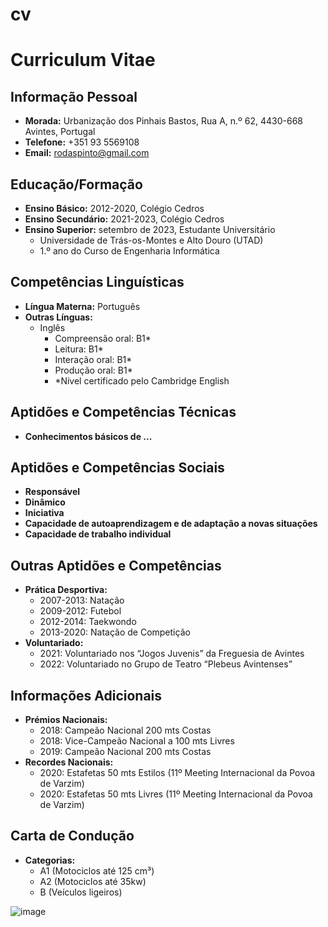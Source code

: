 # cv

# Curriculum Vitae

## Informação Pessoal

- **Morada:** Urbanização dos Pinhais Bastos, Rua A, n.º 62, 4430-668 Avintes, Portugal
- **Telefone:** +351 93 5569108
- **Email:** rodaspinto@gmail.com

## Educação/Formação

- **Ensino Básico:** 2012-2020, Colégio Cedros
- **Ensino Secundário:** 2021-2023, Colégio Cedros
- **Ensino Superior:** setembro de 2023, Estudante Universitário
  - Universidade de Trás-os-Montes e Alto Douro (UTAD)
  - 1.º ano do Curso de Engenharia Informática

## Competências Linguísticas

- **Língua Materna:** Português
- **Outras Línguas:**
  - Inglês
    - Compreensão oral: B1*
    - Leitura: B1*
    - Interação oral: B1*
    - Produção oral: B1*
    - *Nível certificado pelo Cambridge English

## Aptidões e Competências Técnicas

- **Conhecimentos básicos de ...**

## Aptidões e Competências Sociais

- **Responsável**
- **Dinâmico**
- **Iniciativa**
- **Capacidade de autoaprendizagem e de adaptação a novas situações**
- **Capacidade de trabalho individual**

## Outras Aptidões e Competências

- **Prática Desportiva:**
  - 2007-2013: Natação
  - 2009-2012: Futebol
  - 2012-2014: Taekwondo
  - 2013-2020: Natação de Competição
- **Voluntariado:**
  - 2021: Voluntariado nos “Jogos Juvenis” da Freguesia de Avintes
  - 2022: Voluntariado no Grupo de Teatro “Plebeus Avintenses”

## Informações Adicionais

- **Prémios Nacionais:**
  - 2018: Campeão Nacional 200 mts Costas
  - 2018: Vice-Campeão Nacional a 100 mts Livres
  - 2019: Campeão Nacional 200 mts Costas
- **Recordes Nacionais:**
  - 2020: Estafetas 50 mts Estilos (11º Meeting Internacional da Povoa de Varzim)
  - 2020: Estafetas 50 mts Livres (11º Meeting Internacional da Povoa de Varzim)

## Carta de Condução

- **Categorias:**
  - A1 (Motociclos até 125 cm³)
  - A2 (Motociclos até 35kw)
  - B (Veículos ligeiros)


![image](https://github.com/rodaspinto05/cv/assets/155320712/a2b6f199-b320-4a48-bb22-18568de74536)
